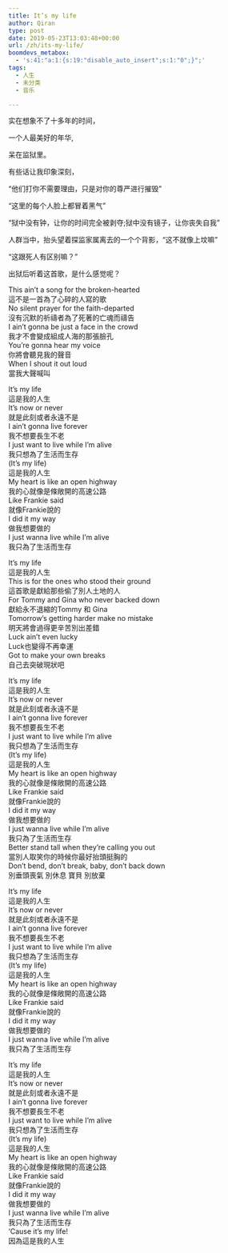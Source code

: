 ```yaml
---
title: It’s my life
author: Qiran
type: post
date: 2019-05-23T13:03:48+00:00
url: /zh/its-my-life/
boomdevs_metabox:
  - 's:41:"a:1:{s:19:"disable_auto_insert";s:1:"0";}";'
tags:
  - 人生
  - 未分类
  - 音乐

---
```

实在想象不了十多年的时间，

一个人最美好的年华,

呆在监狱里。

有些话让我印象深刻，

“他们打你不需要理由，只是对你的尊严进行摧毁”

“这里的每个人脸上都冒着黑气”

“狱中没有钟，让你的时间完全被剥夺;狱中没有镜子，让你丧失自我”

人群当中，抬头望着探监家属离去的一个个背影，“这不就像上坟嘛”

“这跟死人有区别嘛？”

出狱后听着这首歌，是什么感觉呢？

This ain&#8217;t a song for the broken-hearted  
這不是一首為了心碎的人寫的歌  
No silent prayer for the faith-departed  
沒有沉默的祈禱者為了死著的亡魂而禱告  
I ain&#8217;t gonna be just a face in the crowd  
我才不會變成組成人海的那張臉孔  
You&#8217;re gonna hear my voice  
你將會聽見我的聲音  
When I shout it out loud  
當我大聲喊叫

It&#8217;s my life  
這是我的人生  
It&#8217;s now or never  
就是此刻或者永遠不是  
I ain&#8217;t gonna live forever  
我不想要長生不老  
I just want to live while I&#8217;m alive  
我只想為了生活而生存  
(It&#8217;s my life)  
這是我的人生  
My heart is like an open highway  
我的心就像是條敞開的高速公路  
Like Frankie said  
就像Frankie說的  
I did it my way  
做我想要做的  
I just wanna live while I&#8217;m alive  
我只為了生活而生存

It&#8217;s my life  
這是我的人生  
This is for the ones who stood their ground  
這首歌是獻給那些偷了別人土地的人  
For Tommy and Gina who never backed down  
獻給永不退縮的Tommy 和 Gina  
Tomorrow&#8217;s getting harder make no mistake  
明天將會過得更辛苦別出差錯  
Luck ain&#8217;t even lucky  
Luck也變得不再幸運  
Got to make your own breaks  
自己去突破現狀吧

It&#8217;s my life  
這是我的人生  
It&#8217;s now or never  
就是此刻或者永遠不是  
I ain&#8217;t gonna live forever  
我不想要長生不老  
I just want to live while I&#8217;m alive  
我只想為了生活而生存  
(It&#8217;s my life)  
這是我的人生  
My heart is like an open highway  
我的心就像是條敞開的高速公路  
Like Frankie said  
就像Frankie說的  
I did it my way  
做我想要做的  
I just wanna live while I&#8217;m alive  
我只為了生活而生存  
Better stand tall when they&#8217;re calling you out  
當別人取笑你的時候你最好抬頭挺胸的  
Don&#8217;t bend, don&#8217;t break, baby, don&#8217;t back down  
別垂頭喪氣 別休息 寶貝 別放棄

It&#8217;s my life  
這是我的人生  
It&#8217;s now or never  
就是此刻或者永遠不是  
I ain&#8217;t gonna live forever  
我不想要長生不老  
I just want to live while I&#8217;m alive  
我只想為了生活而生存  
(It&#8217;s my life)  
這是我的人生  
My heart is like an open highway  
我的心就像是條敞開的高速公路  
Like Frankie said  
就像Frankie說的  
I did it my way  
做我想要做的  
I just wanna live while I&#8217;m alive  
我只為了生活而生存

It&#8217;s my life  
這是我的人生  
It&#8217;s now or never  
就是此刻或者永遠不是  
I ain&#8217;t gonna live forever  
我不想要長生不老  
I just want to live while I&#8217;m alive  
我只想為了生活而生存  
(It&#8217;s my life)  
這是我的人生  
My heart is like an open highway  
我的心就像是條敞開的高速公路  
Like Frankie said  
就像Frankie說的  
I did it my way  
做我想要做的  
I just wanna live while I&#8217;m alive  
我只為了生活而生存  
&#8216;Cause it&#8217;s my life!  
因為這是我的人生